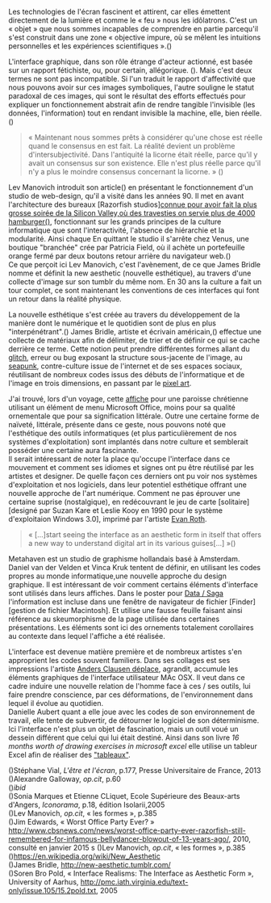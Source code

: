 Les technologies de l'écran fascinent et attirent, car elles  émettent directement de la lumière et comme le « feu » nous les idôlatrons. C'est un « objet » que nous sommes incapables de comprendre en partie parcequ'il s'est construit dans une zone « objective impure, où se mêlent les intuitions personnelles et les expériences scientifiques ».(\)  
  
L'interface graphique, dans son rôle étrange d'acteur actionné, est basée sur un rapport fétichiste, ou, pour certain, allégorique. (\). Mais c'est deux termes ne sont pas incompatible. Si l'un traduit le rapport d'affectivité que nous pouvons avoir sur ces images symboliques, l'autre souligne le statut paradoxal de ces images, qui sont le résultat des efforts effectués pour expliquer un fonctionnement abstrait afin de rendre tangible l'invisible (les données, l'information) tout en rendant invisible la machine, elle, bien réelle.(\)  

>« Maintenant nous sommes prêts à considérer qu'une chose est réelle quand le consensus en est fait. La réalité devient un problème d'intersubjectivité. Dans l'antiquité la licorne était réelle, parce qu'il y avait  un consensus  sur son existence. Elle n'est plus  réelle parce qu'il n'y a plus  le moindre consensus  concernant la licorne. » (\)

Lev Manovich introduit son article(\) en présentant le fonctionnement d'un studio de web-design, qu'il a visité dans les années 90. Il met en avant l'architecture des bureaux [Razorfish studios][connue pour avoir fait la plus grosse soirée de la Silicon Valley,où des travesties on servie plus de 4000 hamburger(\)](img/RazorFish), fonctionnant sur les grands principes de la culture informatique que sont l'interactivité, l'absence de hiérarchie et la modularité. Ainsi chaque 
En quittant le studio il s'arrête chez Venus, une boutique "branchée" crée par Patricia Field, où il achète un portefeuille orange fermé par deux boutons retour arrière du navigateur web.(\)  
Ce que perçoit ici Lev Manovich, c'est l'avènement, de ce que James Bridle nomme et définit la new aesthetic (nouvelle esthétique), au travers d'une collecte d'image sur son tumblr du même nom. En 30 ans la culture a fait un tour complet, ce sont maintenant les conventions de ces interfaces qui font un retour dans la réalité physique.  

La nouvelle esthétique s'est créée au travers du développement de la manière dont le numérique et le quotidien sont de plus en plus "interpénétrant".(\) James Bridle, artiste et écrivain américain,(\) effectue une collecte de matériaux afin de délimiter, de trier  et de définir ce qui se cache derrière ce terme. Cette notion peut prendre différentes formes allant du [glitch](img/glitch), erreur ou bug exposant la structure sous-jacente de l'image, au [seapunk](img/seapunk), contre-culture issue de l'internet et de ses espaces sociaux, réutilisant de nombreux codes issus des débuts de l'informatique et de l'image en trois dimensions, en passant par le [pixel art](img/pixelart).  
 
J'ai trouvé, lors d'un voyage, cette [affiche](img/jesussave) pour une paroisse chrétienne utilisant un élément de menu Microsoft Office, moins pour sa qualité ornementale que pour sa signification littérale. Outre une certaine forme de naïveté, littérale, présente dans ce geste, nous pouvons noté que l'esthétique des outils informatiques (et plus particulièrement de nos systèmes d'exploitation) sont implantés dans notre culture et semblerait posséder une certaine aura fascinante.   
Il serait intéressant de noter la place qu'occupe l'interface dans ce mouvement et comment ses idiomes et signes ont pu être réutilisé par les artistes et designer. De quelle façon ces derniers ont pu voir nos systèmes d'exploitation et nos logiciels, dans leur potentiel esthétique offrant une nouvelle approche de l'art numérique. 
Comment ne pas éprouver une certaine suprise (nostalgique), en redécouvrant le jeu de carte [solitaire][designé par Suzan Kare et Leslie Kooy en 1990 pour le système d'exploitaion Windows 3.0], imprimé par l'artiste [Evan Roth](img/solitaire).
>« [...]start seeing the interface as an aesthetic form in itself that offers a new way to understand digital art in its various guises[...] »(\)

Metahaven est un studio de graphisme hollandais basé à Amsterdam. Daniel van der Velden et  Vinca Kruk tentent de définir, en utilisant les codes propres au monde informatique,une nouvelle approche du design graphique. Il est intéressant de voir comment certains éléments d'interface sont utilisés dans leurs affiches. Dans le poster pour [Data / Saga](img/datasaga) l'information est incluse dans une fenêtre de navigateur de fichier [Finder][gestion de fichier Macintosh]. Et utilise une fausse feuille faisant ainsi référence au skeumorphisme de la page utilisée dans certaines présentations. Les éléments sont ici des ornements totalement corollaires au contexte dans lequel l'affiche a été réalisée.

L'interface est devenue matière première et de nombreux artistes s'en approprient les codes souvent familiers. Dans ses collages est ses impressions l'artiste [Anders Clausen déplace](img/clausen), agrandit, accumule les éléments graphiques de l'interface utilisateur MAc OSX. Il veut dans ce cadre induire une nouvelle relation de l'homme face à ces / ses outils, lui faire prendre conscience, par ces déformations, de l'environnement dans lequel il évolue au quotidien.  
Danielle Aubert quant a elle joue avec les codes de son environnement de travail, elle tente de subvertir, de détourner le logiciel de son déterminisme. Ici l'interface n'est plus un objet de fascination, mais un outil voué un dessein différent que celui qui lui était destiné. Ainsi dans son livre _16 months worth of drawing exercises in microsoft excel_     elle utilise un tableur Excel afin de réaliser des ["tableaux"](img/aubert).  

(\)Stéphane Vial, _L'être et l'écran_, p.177, Presse Universitaire de France, 2013  
(\)Alexandre Galloway, _op.cit_, p.60  
(\)_ibid_  
(\)Sonia Marques et Etienne CLiquet, Ecole Supérieure des Beaux-arts d'Angers, _Iconorama_, p.18, édition Isolarii,2005  
(\)Lev Manovich, _op.cit_, « les formes », p.385  
(\)Jim Edwards, « Worst Office Party Ever? » <http://www.cbsnews.com/news/worst-office-party-ever-razorfish-still-remembered-for-infamous-bellydancer-blowout-of-13-years-ago/>, 2010, consulté en janvier 2015  s
(\)Lev Manovich, _op.cit_, « les formes », p.385  
(\)<https://en.wikipedia.org/wiki/New_Aesthetic>  
(\)James Bridle, <http://new-aesthetic.tumblr.com/>  
(\)Soren Bro Pold, « Interface Realisms: The Interface as Aesthetic Form », University of Aarhus, <http://pmc.iath.virginia.edu/text-only/issue.105/15.2pold.txt>, 2005    